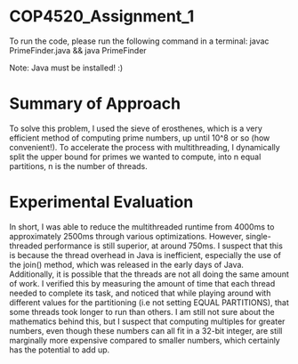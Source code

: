# COP4520_Assignment_1
To run the code, please run the following command in a terminal: javac PrimeFinder.java && java PrimeFinder

Note: Java must be installed! :)

# Summary of Approach

To solve this problem, I used the sieve of erosthenes, which is a very efficient method of computing prime numbers, up until 10^8 or so (how convenient!). To accelerate the process with multithreading, I dynamically split the upper bound for primes we wanted to compute, into n equal partitions, n is the number of threads. 

# Experimental Evaluation

In short, I was able to reduce the multithreaded runtime from 4000ms to approximately 2500ms through various optimizations. However, single-threaded performance is still superior, at around 750ms. I suspect that this is because the thread overhead in Java is inefficient, especially the use of the join() method, which was released in the early days of Java. Additionally, it is possible that the threads are not all doing the same amount of work. I verified this by measuring the amount of time that each thread needed to complete its task, and noticed that while playing around with different values for the partitioning (i.e not setting EQUAL PARTITIONS), that some threads took longer to run than others. I am still not sure about the mathematics behind this, but I suspect that computing multiples for greater numbers, even though these numbers can all fit in a 32-bit integer, are still marginally more expensive compared to smaller numbers, which certainly has the potential to add up.
